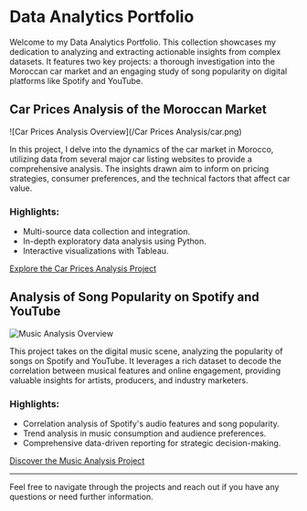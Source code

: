# Data Analytics Portfolio

Welcome to my Data Analytics Portfolio. This collection showcases my dedication to analyzing and extracting actionable insights from complex datasets. It features two key projects: a thorough investigation into the Moroccan car market and an engaging study of song popularity on digital platforms like Spotify and YouTube.

## Car Prices Analysis of the Moroccan Market

![Car Prices Analysis Overview](/Car Prices Analysis/car.png)

In this project, I delve into the dynamics of the car market in Morocco, utilizing data from several major car listing websites to provide a comprehensive analysis. The insights drawn aim to inform on pricing strategies, consumer preferences, and the technical factors that affect car value.

### Highlights:
- Multi-source data collection and integration.
- In-depth exploratory data analysis using Python.
- Interactive visualizations with Tableau.

[Explore the Car Prices Analysis Project](<INSERT_CAR_PRICES_PROJECT_LINK_HERE>)

## Analysis of Song Popularity on Spotify and YouTube

![Music Analysis Overview](<INSERT_MUSIC_ANALYSIS_IMAGE_URL_HERE>)

This project takes on the digital music scene, analyzing the popularity of songs on Spotify and YouTube. It leverages a rich dataset to decode the correlation between musical features and online engagement, providing valuable insights for artists, producers, and industry marketers.

### Highlights:
- Correlation analysis of Spotify's audio features and song popularity.
- Trend analysis in music consumption and audience preferences.
- Comprehensive data-driven reporting for strategic decision-making.

[Discover the Music Analysis Project](<INSERT_MUSIC_ANALYSIS_PROJECT_LINK_HERE>)

---

Feel free to navigate through the projects and reach out if you have any questions or need further information.
